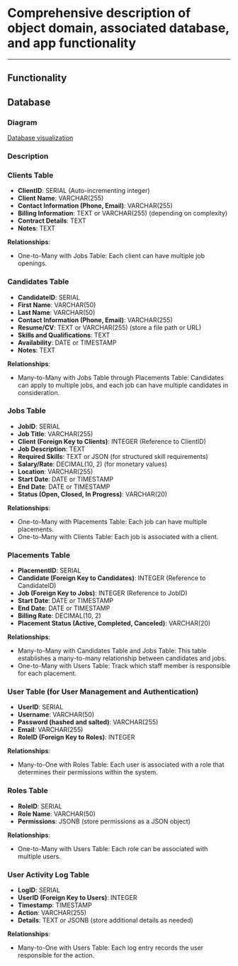# Comprehensive description of object domain, associated database, and app functionality

---

## Functionality
<!-- 
All users can be divided into two main categories: 
1. Guests
2. Authenticated users

**Guests** are only able to look through the general data, e.g. list of doctors or app calendar. To authenticate, a guest
can either sign up, if they do not have an account, or log in the system otherwise.
Authenticated user can either be a **patient**, a **doctor (staff member)**, or an **admin (staff member)**. 

#### Patient can
1. Manage their appointments
2. Manage their health data via a health card
3. Manage available dates for an appointment
4. Make an appointment with their doctor
5. Receive and pay bills

#### Staff member (doctor) can
1. Manage their patients
2. Manage their appointments
3. Manage patient's health data via their health cards
4. Send bills to patients
5. Make announcements

#### Admin can
1. Manage (delete, update info, etc.) staff members
2. Carry out doctor's responsibilities
3. View the logs journal
4. Alter the logs

--- -->

## Database

### Diagram
[Database visualization](https://drawsql.app/teams/dblabs/diagrams/lab123)

### Description

### Clients Table

- **ClientID**: SERIAL (Auto-incrementing integer)
- **Client Name**: VARCHAR(255)
- **Contact Information (Phone, Email)**: VARCHAR(255)
- **Billing Information**: TEXT or VARCHAR(255) (depending on complexity)
- **Contract Details**: TEXT
- **Notes**: TEXT

**Relationships**:
- One-to-Many with Jobs Table: Each client can have multiple job openings.

### Candidates Table

- **CandidateID**: SERIAL
- **First Name**: VARCHAR(50)
- **Last Name**: VARCHAR(50)
- **Contact Information (Phone, Email)**: VARCHAR(255)
- **Resume/CV**: TEXT or VARCHAR(255) (store a file path or URL)
- **Skills and Qualifications**: TEXT
- **Availability**: DATE or TIMESTAMP
- **Notes**: TEXT

**Relationships**:
- Many-to-Many with Jobs Table through Placements Table: Candidates can apply to multiple jobs, and each job can have multiple candidates in consideration.

### Jobs Table

- **JobID**: SERIAL
- **Job Title**: VARCHAR(255)
- **Client (Foreign Key to Clients)**: INTEGER (Reference to ClientID)
- **Job Description**: TEXT
- **Required Skills**: TEXT or JSON (for structured skill requirements)
- **Salary/Rate**: DECIMAL(10, 2) (for monetary values)
- **Location**: VARCHAR(255)
- **Start Date**: DATE or TIMESTAMP
- **End Date**: DATE or TIMESTAMP
- **Status (Open, Closed, In Progress)**: VARCHAR(20)

**Relationships**:
- One-to-Many with Placements Table: Each job can have multiple placements.
- One-to-Many with Clients Table: Each job is associated with a client.

### Placements Table

- **PlacementID**: SERIAL
- **Candidate (Foreign Key to Candidates)**: INTEGER (Reference to CandidateID)
- **Job (Foreign Key to Jobs)**: INTEGER (Reference to JobID)
- **Start Date**: DATE or TIMESTAMP
- **End Date**: DATE or TIMESTAMP
- **Billing Rate**: DECIMAL(10, 2)
- **Placement Status (Active, Completed, Canceled)**: VARCHAR(20)

**Relationships**:
- Many-to-Many with Candidates Table and Jobs Table: This table establishes a many-to-many relationship between candidates and jobs.
- One-to-Many with Users Table: Track which staff member is responsible for each placement.

### User Table (for User Management and Authentication)

- **UserID**: SERIAL
- **Username**: VARCHAR(50)
- **Password (hashed and salted)**: VARCHAR(255)
- **Email**: VARCHAR(255)
- **RoleID (Foreign Key to Roles)**: INTEGER

**Relationships**:
- Many-to-One with Roles Table: Each user is associated with a role that determines their permissions within the system.

### Roles Table

- **RoleID**: SERIAL
- **Role Name**: VARCHAR(50)
- **Permissions**: JSONB (store permissions as a JSON object)

**Relationships**:
- One-to-Many with Users Table: Each role can be associated with multiple users.

### User Activity Log Table

- **LogID**: SERIAL
- **UserID (Foreign Key to Users)**: INTEGER
- **Timestamp**: TIMESTAMP
- **Action**: VARCHAR(255)
- **Details**: TEXT or JSONB (store additional details as needed)

**Relationships**:
- Many-to-One with Users Table: Each log entry records the user responsible for the action.
